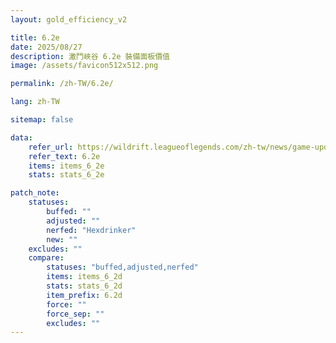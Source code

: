 ```yaml
---
layout: gold_efficiency_v2

title: 6.2e
date: 2025/08/27
description: 激鬥峽谷 6.2e 裝備面板價值
image: /assets/favicon512x512.png

permalink: /zh-TW/6.2e/

lang: zh-TW

sitemap: false

data:
    refer_url: https://wildrift.leagueoflegends.com/zh-tw/news/game-updates/wild-rift-patch-notes-6-2e/
    refer_text: 6.2e
    items: items_6_2e
    stats: stats_6_2e

patch_note:
    statuses:
        buffed: ""
        adjusted: ""
        nerfed: "Hexdrinker"
        new: ""
    excludes: ""
    compare:
        statuses: "buffed,adjusted,nerfed"
        items: items_6_2d
        stats: stats_6_2d
        item_prefix: 6.2d
        force: ""
        force_sep: ""
        excludes: ""
---
```

